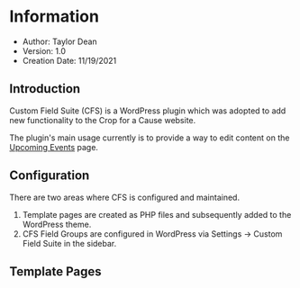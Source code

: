 # Information

- Author: Taylor Dean
- Version: 1.0
- Creation Date: 11/19/2021

## Introduction

Custom Field Suite (CFS) is a WordPress plugin which was adopted to add new functionality to the Crop for a Cause website.

The plugin's main usage currently is to provide a way to edit content on the [Upcoming Events](https://cropforacause.com/charity-crafting-events/) page.

## Configuration

There are two areas where CFS is configured and maintained.

1. Template pages are created as PHP files and subsequently added to the WordPress theme.
2. CFS Field Groups are configured in WordPress via Settings -> Custom Field Suite in the sidebar.

## Template Pages
